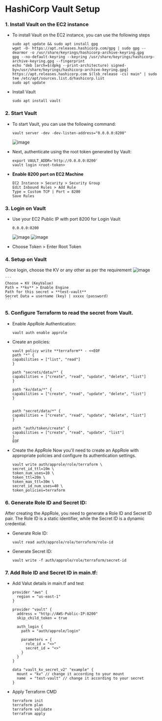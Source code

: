 # HashiCorp Vault Setup

### 1. Install Vault on the EC2 instance
- To install Vault on the EC2 instance, you can use the following steps
    ```
    sudo apt update && sudo apt install gpg
    wget -O- https://apt.releases.hashicorp.com/gpg | sudo gpg --dearmor -o /usr/share/keyrings/hashicorp-archive-keyring.gpg
    gpg --no-default-keyring --keyring /usr/share/keyrings/hashicorp-archive-keyring.gpg --fingerprint
    echo "deb [arch=$(dpkg --print-architecture) signed-by=/usr/share/keyrings/hashicorp-archive-keyring.gpg] https://apt.releases.hashicorp.com $(lsb_release -cs) main" | sudo tee /etc/apt/sources.list.d/hashicorp.list
    sudo apt update
    ```

- Install Vault
    ```
    sudo apt install vault
    ```

### 2. Start Vault
- To start Vault, you can use the following command:
    ```
    vault server -dev -dev-listen-address="0.0.0.0:8200"
    ```
  ![image](https://github.com/user-attachments/assets/7999c90a-32f8-45ee-9075-bfc32c719737)

- Next, authenticate using the root token generated by Vault:
    ```
    export VAULT_ADDR='http://0.0.0.0:8200'
    vault login <root-token>
    ```
- **Enable 8200 port on EC2 Machine** 
    ```
    EC2 Instance > Security > Security Group
    Edit Inbound Rules > Add Rule
    Type = Custom TCP | Port = 8200
    Save Rules
    ```

### 3. Login on Vault
- Use your EC2 Public IP with port 8200 for Login Vault
    ```
    0.0.0.0:8200
    ```
    ![image](https://github.com/user-attachments/assets/40f82586-9b42-4fd9-bb60-f1020763a0d7)
    ![image](https://github.com/user-attachments/assets/be14703a-a6bf-41d7-96f0-d024fd9e483e)

- Choose Token > Enter Root Token

### 4. Setup on Vault
Once login, choose the KV or any other as per the requirement
     ![image](https://github.com/user-attachments/assets/c5e0168a-b768-4612-accf-024afa1097a0)

    ```
    Choose = KV (KeyValue)
    Path = **kv** > Enable Engine
    Path for this secret = **test-vault**
    Secret Data = username (key) | xxxxx (password)
    ```
    
### 5. Configure Terraform to read the secret from Vault.
- Enable AppRole Authentication:
    ```
    vault auth enable approle
    ```

- Create an policies:
    ```
    vault policy write **terraform** - <<EOF
    path "*" {
    capabilities = ["list", "read"]
    }
    ```
  
    ```
    path "secrets/data/*" {
    capabilities = ["create", "read", "update", "delete", "list"]
    }

    path "kv/data/*" {
    capabilities = ["create", "read", "update", "delete", "list"]
    }


    path "secret/data/*" {
    capabilities = ["create", "read", "update", "delete", "list"]
    }

    path "auth/token/create" {
    capabilities = ["create", "read", "update", "list"]
    }
    EOF
    ```

- Create the AppRole
Now you'll need to create an AppRole with appropriate policies and configure its authentication settings.
    ```
    vault write auth/approle/role/terraform \
    secret_id_ttl=10m \
    token_num_uses=10 \
    token_ttl=20m \
    token_max_ttl=30m \
    secret_id_num_uses=40 \
    token_policies=terraform
    ```

### 6. Generate Role ID and Secret ID:
After creating the AppRole, you need to generate a Role ID and Secret ID pair. The Role ID is a static identifier, while the Secret ID is a dynamic credential.

- Generate Role ID:
    ```
    vault read auth/approle/role/terraform/role-id
    ```

- Generate Secret ID:
    ```
    vault write -f auth/approle/role/terraform/secret-id
    ```

### 7. Add Role ID and Secret ID in main.tf:
- Add Valut details in main.tf and test
    ```
    provider "aws" {
      region = "us-east-1"
    }
    
    provider "vault" {
      address = "http://AWS-Public-IP:8200"
      skip_child_token = true
    
      auth_login {
        path = "auth/approle/login"
    
        parameters = {
          role_id = "<>"
          secret_id = "<>"
        }
      }
    }
    
    data "vault_kv_secret_v2" "example" {
      mount = "kv" // change it according to your mount
      name  = "test-vault" // change it according to your secret
    }
    ```
- Apply Terraform CMD
    ```
    terraform init
    terraform plan
    terraform validate
    terrafrom apply
    ```
